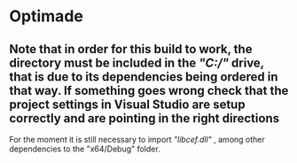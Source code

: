 # Optimade

## **Note that in order for this build to work, the directory must be included in the _"C:/"_ drive, that is due to its dependencies being ordered in that way. If something goes wrong check that the project settings in Visual Studio are setup correctly and are pointing in the right directions** ##

For the moment it is still necessary to import _"libcef.dll"_ , among other dependencies to the "x64/Debug" folder.
